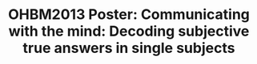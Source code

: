 ---
title: "OHBM2013 Poster: Communicating with the mind: Decoding subjective true answers in single subjects"
project_id: 
conference_id: ""
presenters:
   - zhi_yang
summary: "<p>OHBM2013 Poster: Communicating with the mind: Decoding subjective true answers in single subjects</p>"
file: /assets/presentations/OHBM2013_decodingYN.pdf
filename: OHBM2013_decodingYN.pdf
layout: presentation
---